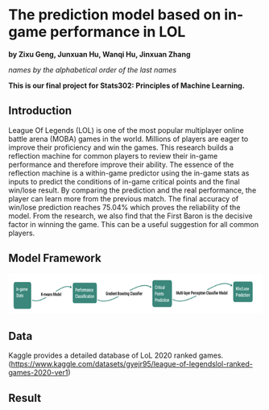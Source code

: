# The prediction model based on in-game performance in LOL

**by Zixu Geng, Junxuan Hu, Wanqi Hu, Jinxuan Zhang**

*names by the alphabetical order of the last names*

**This is our final project for Stats302: Principles of Machine Learning.**

## Introduction

League Of Legends (LOL) is one of the most popular multiplayer online battle arena (MOBA) games in the world. Millions of players are eager to improve their proficiency and win the games. This research builds a reflection machine for common players to review their in-game performance and therefore improve their ability. The essence of the reflection machine is a within-game predictor using the in-game stats as inputs to predict the conditions of in-game critical points and the final win/lose result. By comparing the prediction and the real performance, the player can learn more from the previous match. The final accuracy of win/lose prediction reaches 75.04% which proves the reliability of the model. From the research, we also find that the First Baron is the decisive factor in winning the game. This can be a useful suggestion for all common players.

## Model Framework
<div align=center>
<img src="https://github.com/Wanqi9Hu/The-prediction-model-based-on-in-game-performance-in-LOL/blob/main/Model%20Framework.png" width="1000" height="80">
</div>

## Data
Kaggle provides a detailed database of LoL 2020 ranked games. (https://www.kaggle.com/datasets/gyejr95/league-of-legendslol-ranked-games-2020-ver1)

## Result
